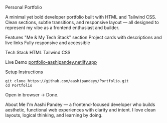 Personal Portfolio

A minimal yet bold developer portfolio built with HTML and Tailwind CSS. Clean sections, subtle transitions, and responsive layout — all designed to represent my vibe as a frontend enthusiast and builder.

Features
  "Me & My Tech Stack" section
  Project cards with descriptions and live links
  Fully responsive and accessible

Tech Stack
HTML
Tailwind CSS

Live Demo
[portfolio-aashipandey.netlify.app](https://portfolio-aashipandey.netlify.app/)

Setup Instructions
```
git clone https://github.com/aashipandeyy/Portfolio.git
cd Portfolio
```
Open in browser → Done.

About Me
I'm Aashi Pandey — a frontend-focused developer who builds aesthetic, functional web experiences with clarity and intent.
I love clean layouts, logical thinking, and learning by doing.
